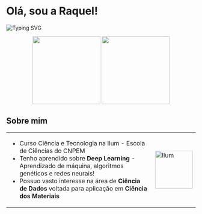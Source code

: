 # Olá, sou a Raquel!
![Typing SVG](https://readme-typing-svg.herokuapp.com?font=Fira+Code&size=16&pause=1000&color=8A2BE2&width=435&lines=Seja+bem-vindo+ao+meu+perfil!;Sou+uma+estudante+de+graduação+na+Ilum+CNPEM;Fique+a+vontade+para+explorar+meu+perfil!;Dê+uma+olhada+nos+repositórios!)

<div align="center">
  <img height="180em" src="https://github-readme-stats.vercel.app/api?username=RaquelGVianna&show_icons=true&theme=tokyonight&timestamp=123456789"/>
  <img height="180em" src="https://github-readme-stats.vercel.app/api/top-langs/?username=RaquelGVianna&layout=compact&langs_count=7&theme=tokyonight&timestamp=123456789"/>
</div>

## Sobre mim 
<table>
  <tr>
    <td>
      <ul>
        <li>Curso Ciência e Tecnologia na Ilum - Escola de Ciências do CNPEM</li>
        <li>Tenho aprendido sobre <strong>Deep Learning</strong> - Aprendizado de máquina, algoritmos genéticos e redes neurais!</li>
        <li>Possuo vasto interesse na área de <strong>Ciência de Dados</strong> voltada para aplicação em <strong>Ciência dos Materiais</strong></li>
      </ul>
    </td>
    <td>
      <img src="https://lnnano.cnpem.br/wp-content/uploads/2022/08/Captura-de-Tela-2022-08-01-a%CC%80s-11.39.56-e1659368736243.png" alt="Ilum" width="100"/>
    </td>
  </tr>
</table>

<!--
<div style="display: flex; align-items: center; justify-content: space-between;">
  <div>
    <ul>
      <li><strong>Curso:</strong> Ciência e Tecnologia na Ilum - Escola de Ciências do CNPEM</li>
      <li>Tenho aprendido sobre <strong>Deep Learning</strong> - Aprendizado de máquina, algoritmos genéticos e redes neurais!</li>
      <li>Possuo vasto interesse na área de <strong>ciência de dados</strong> voltada para aplicação em <strong>ciência dos materiais</strong></li>
    </ul>
  </div>
  <img src="https://lnnano.cnpem.br/wp-content/uploads/2022/08/Captura-de-Tela-2022-08-01-a%CC%80s-11.39.56-e1659368736243.png" alt="Ilum" width="80" height="80"/>
</div>
-->




<!--
## Entre em contato comigo  
<a href="https://www.linkedin.com/in/rafael-de-godoy-vianna-38a459317/" target="_blank"><img src="https://upload.wikimedia.org/wikipedia/commons/c/ca/LinkedIn_logo_initials.png" height="50"></a>  <a href="https://mail.google.com/mail/u/0/?view=cm&to=rafinhagvianna@gmail.com" target="_blank"><img src="https://upload.wikimedia.org/wikipedia/commons/thumb/7/7e/Gmail_icon_%282020%29.svg/512px-Gmail_icon_%282020%29.svg.png?20221017173631" height="45"></a>  <a href="https://www.instagram.com/rafinhagvianna" target="_blank"><img src="https://upload.wikimedia.org/wikipedia/commons/a/a5/Instagram_icon.png" height="50"></a>
-->

<!--
## Hi there 👋
My name is rachel and I am an undergraduate student at Ilum - CNPEM!
I've been learning about Deep Learning - machine learning, neural networks and genetic algorithms! Feel free to explore my repositories, it'd be a pleasure if you could take a look at my work!
-->

<!--
**RaquelGVianna/RaquelGVianna** is a ✨ _special_ ✨ repository because its `README.md` (this file) appears on your GitHub profile.

Here are some ideas to get you started:

- 🔭 I’m currently working on ...
- 🌱 I’m currently learning ...
- 👯 I’m looking to collaborate on ...
- 🤔 I’m looking for help with ...
- 💬 Ask me about ...
- 📫 How to reach me: ...
- 😄 Pronouns: ...
- ⚡ Fun fact: ...
-->
